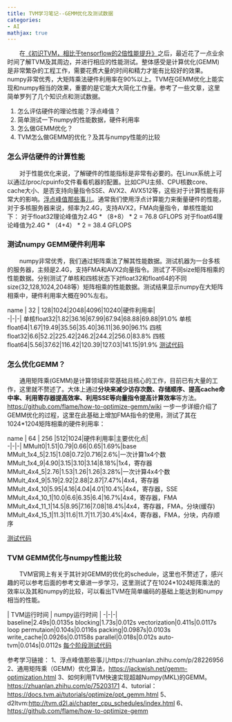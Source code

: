 ```yaml
---
title: TVM学习笔记--GEMM优化及测试数据
categories:
- AI
mathjax: true
---
```


　　在[《初识TVM，相比于tensorflow的2倍性能提升》](https://zhuanlan.zhihu.com/p/88369758)之后，最近花了一点业余时间了解TVM及其周边，并进行相应的性能测试。整体感受是计算优化(GEMM)是非常繁杂的工程工作，需要花费大量的时间和精力才能有比较好的效果。numpy非常优秀，大矩阵乘法硬件利用率在90%以上。TVM在GEMM优化上能实现和numpy相当的效果，重要的是它能大大简化工作量。参考了一些文章，这里简单罗列了几个知识点和测试数据。
1. 怎么评估硬件的理论性能？浮点峰值？
2. 简单测试一下numpy的性能数据，硬件利用率
3. 怎么做GEMM优化？
4. TVM怎么做GEMM的优化？及其与numpy性能的比较

### 怎么评估硬件的计算性能
　　对于性能优化来说，了解硬件的性能指标是非常有必要的。在Linux系统上可以通过/proc/cpuinfo文件看看机器的配置。比如CPU主频、CPU核数core、cache大小、是否支持向量指令SSE、AVX2、AVX512等，这些对于计算性能有非常大的影响。[浮点峰值那些事儿](https://zhuanlan.zhihu.com/p/28226956)。通常我们使用浮点计算能力来衡量硬件的性能，对于多核服务器来说，频率为2.4G，支持AVX2，FMA向量指令，单核性能如下：
	对于float32理论峰值为2.4G \* （8+8） \* 2  = 76.8 GFLOPS
	对于float64理论峰值为2.4G \* （4+4） \* 2  = 38.4 GFLOPS

### 测试numpy GEMM硬件利用率
　　numpy非常优秀，我们通过矩阵乘法了解其性能数据。测试机器为一台多核的服务器，主频是2.4G，支持FMA和AVX2向量指令。测试了不同size矩阵相乘的性能数据。分别测试了单核和四核状态下对float32和float64的不同size(32,128,1024,2048等）矩阵相乘的性能数据。测试结果显示numpy在大矩阵相乘中，硬件利用率大概在90%左右。

name | 32 | 128|1024|2048|4096|10240|硬件利用率|  
-|-|-|
单核float32|1.82|36.16|67.99|67.94|68.88|69.88|91.0%
单核float64|1.67|19.49|35.56|35.40|36.11|36.90|96.1%
四核float32|6.6|52.2|225.42|246.2|244.2|256.0|83.8%
四核float64|5.56|37.62|116.42|120.39|127.03|141.15|91.9%
[测试代码](https://github.com/wxquare/programming/blob/master/blog/TVM_CPU_schedule/test_numpy_gemm_performance.py)

### 怎么优化GEMM？
　　通用矩阵乘(GEMM)是计算领域非常基础且核心的工作，目前已有大量的工作，这里就不赘述了。大体上通过**分块来减少访存次数、存储顺序、提高cache命中率、利用寄存器提高效率、利用SSE等向量指令提高计算效率**等方法。https://github.com/flame/how-to-optimize-gemm/wiki 一步一步详细介绍了GEMM优化的过程，这里在此基础上增加FMA指令的使用，测试了其在1024*1204矩阵相乘的硬件利用率：

name | 64 | 256 |512|1024|硬件利用率|主要优化点|  
-|-|-|
MMult0|1.51|0.79|0.66|0.65|1.69%|base
MMult_1x4_5|2.15|1.08|0.72|0.716|2.6%|一次计算1x4个数
MMult_1x4_9|4.90|3.15|3.10|3.14|8.18%|1x4，寄存器
MMult_4x4_5|2.76|1.53|1.26|1.26|3.28%|一次计算4x4个数
MMult_4x4_9|5.19|2.92|2.88|2.87|7.47%|4x4，寄存器
MMult_4x4_10|5.95|4.16|4.04|4.01|10.4%|4x4，寄存器，SSE
MMult_4x4_10_1|10.0|6.6|6.35|6.4|16.7%|4x4，寄存器，FMA
MMult_4x4_11_1|14.5|8.95|7.16|7.08|18.4%|4x4，寄存器，FMA，分块(缓存)
MMult_4x4_15_1|11.3|11.6|11.7|11.7|30.4%|4x4，寄存器，FMA，分块，内存顺序

[测试代码](https://github.com/wxquare/programming/tree/master/blog/TVM_CPU_schedule/HowToOptimizeGemm)

### TVM GEMM优化与numpy性能比较
　　TVM官网上有关于其针对GEMM的优化的schedule，这里也不赘述了，感兴趣的可以参考后面的参考文章进一步学习，这里测试了在1024*1024矩阵乘法的效率以及其和numpy的比较，可以看出TVM在简单编码的基础上能达到和numpy相当的性能。

  | TVM运行时间 | numpy运行时间 |
-|-|-|  
baseline|2.49s|0.0135s
blocking|1.73s|0.012s
vectorization|0.411s|0.0117s
loop permutaion|0.104s|0.0116s
packing|0.0987s|0.0103s
write_cache|0.0926s|0.01158s
parallel|0.018s|0.012s
auto-tvm|0.014s|0.0112s
[每个阶段测试代码](https://github.com/wxquare/programming/tree/master/blog/TVM_CPU_schedule/TVM_GEMM)

参考学习链接：
1、浮点峰值那些事儿https://zhuanlan.zhihu.com/p/28226956
2、通用矩阵乘（GEMM）优化算法，https://jackwish.net/gemm-optimization.html
3、如何利用TVM快速实现超越Numpy(MKL)的GEMM。https://zhuanlan.zhihu.com/p/75203171
4、tutorial：https://docs.tvm.ai/tutorials/optimize/opt_gemm.html
5、d2ltvm:http://tvm.d2l.ai/chapter_cpu_schedules/index.html
6、https://github.com/flame/how-to-optimize-gemm